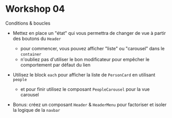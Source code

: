 <!-- .slide: class="exercice small" -->

# Workshop 04

Conditions & boucles

- Mettez en place un "état" qui vous permettra de changer de vue à partir des boutons du `Header`
    - pour commencer, vous pouvez afficher "liste" ou "carousel" dans le `container`
    - n'oubliez pas d'utiliser le bon modificateur pour empêcher le comportement par défaut du lien

- Utilisez le block `each` pour afficher la liste de `PersonCard` en utilisant `people`
    - et pour finir utilisez le composant `PeopleCarousel` pour la vue carousel

- Bonus: créez un composant `Header` & `HeaderMenu` pour factoriser et isoler la logique de la `navbar`

